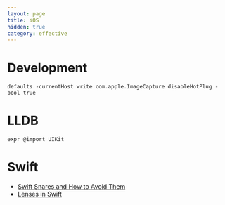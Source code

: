 ```yaml
---
layout: page
title: iOS
hidden: true
category: effective
---
```


# Development

```
defaults -currentHost write com.apple.ImageCapture disableHotPlug -bool true
```

# LLDB

```
expr @import UIKit
```

# Swift

- [Swift Snares and How to Avoid Them](https://developer.ibm.com/swift/2016/01/27/seven-swift-snares-how-to-avoid-them/)
- [Lenses in Swift](http://narf.pl/posts/lenses-in-swift)
